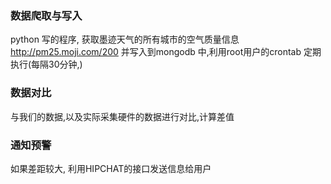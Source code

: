 

### 数据爬取与写入
python 写的程序, 获取墨迹天气的所有城市的空气质量信息
<http://pm25.moji.com/200>
并写入到mongodb 中,利用root用户的crontab 定期执行(每隔30分钟,)
### 数据对比
与我们的数据,以及实际采集硬件的数据进行对比,计算差值
###  通知预警

如果差距较大, 利用HIPCHAT的接口发送信息给用户
